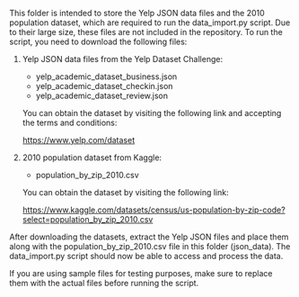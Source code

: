 This folder is intended to store the Yelp JSON data files and the 2010 population dataset, 
which are required to run the data_import.py script. Due to their large size, these files are not included 
in the repository. To run the script, you need to download the following files:

1. Yelp JSON data files from the Yelp Dataset Challenge:
   - yelp_academic_dataset_business.json
   - yelp_academic_dataset_checkin.json
   - yelp_academic_dataset_review.json

   You can obtain the dataset by visiting the following link and accepting the terms and conditions:

   https://www.yelp.com/dataset

2. 2010 population dataset from Kaggle:
   - population_by_zip_2010.csv

   You can obtain the dataset by visiting the following link:

   https://www.kaggle.com/datasets/census/us-population-by-zip-code?select=population_by_zip_2010.csv

After downloading the datasets, extract the Yelp JSON files and place them along with the population_by_zip_2010.csv 
file in this folder (json_data). The data_import.py script should now be able to access and process the data.

If you are using sample files for testing purposes, make sure to replace them with the actual files 
before running the script.
